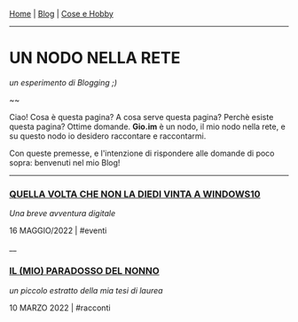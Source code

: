 [Home](README.md) | [Blog](indexBlog.md) | [Cose e Hobby](bho)

---

# UN NODO NELLA RETE
*un esperimento di Blogging ;)*

~~

Ciao! Cosa è questa pagina? A cosa serve questa pagina? Perchè esiste questa pagina? Ottime domande. **Gio.im** è un nodo, il mio nodo nella rete, e su questo nodo io desidero raccontare e raccontarmi.

Con queste premesse, e l'intenzione di rispondere alle domande di poco sopra: benvenuti nel mio Blog!

---

### [QUELLA VOLTA CHE NON LA DIEDI VINTA A WINDOWS10](blog5.md)
*Una breve avventura digitale*

16 MAGGIO/2022 | #eventi

__

### [IL (MIO) PARADOSSO DEL NONNO](blog4.md)
*un piccolo estratto della mia tesi di laurea*

10 MARZO 2022 | #racconti
